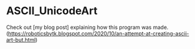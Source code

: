 # ASCII_UnicodeArt

 Check out [my blog post] explaining how this program was made.(https://roboticsbytk.blogspot.com/2020/10/an-attempt-at-creating-ascii-art-but.html)

